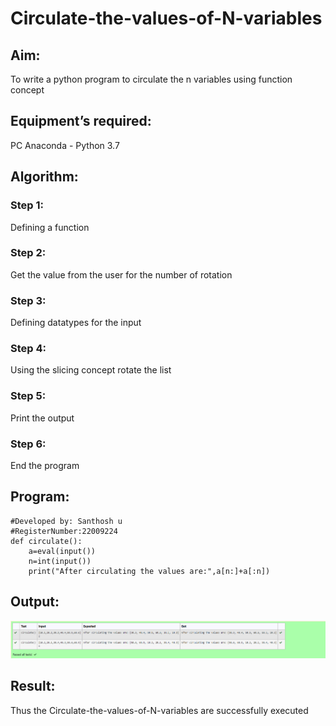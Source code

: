 # Circulate-the-values-of-N-variables
## Aim:
To write a python program to circulate the n variables using function concept

## Equipment’s required:
PC
Anaconda - Python 3.7

## Algorithm: 
### Step 1: 
Defining a function

### Step 2: 
Get the value from the user for the number of rotation 

### Step 3: 
Defining datatypes for the input

### Step 4: 
Using the slicing concept rotate the list

### Step 5: 
Print the output

### Step 6: 
End the program

## Program:
```#Program to circulate N values.
#Developed by: Santhosh u
#RegisterNumber:22009224
def circulate():
    a=eval(input())
    n=int(input())
    print("After circulating the values are:",a[n:]+a[:n])
```

## Output:
![images](image/circulateoutput.png)

## Result:
Thus the Circulate-the-values-of-N-variables are successfully executed